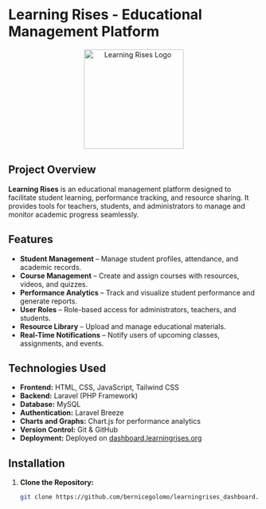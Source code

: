 # Learning Rises - Educational Management Platform  

<p align="center">
  <img src="https://dashboard.learningrises.org/logo.png" width="200" alt="Learning Rises Logo">
</p>

## Project Overview  
**Learning Rises** is an educational management platform designed to facilitate student learning, performance tracking, and resource sharing. It provides tools for teachers, students, and administrators to manage and monitor academic progress seamlessly.  

## Features  
- **Student Management** – Manage student profiles, attendance, and academic records.  
- **Course Management** – Create and assign courses with resources, videos, and quizzes.  
- **Performance Analytics** – Track and visualize student performance and generate reports.  
- **User Roles** – Role-based access for administrators, teachers, and students.  
- **Resource Library** – Upload and manage educational materials.  
- **Real-Time Notifications** – Notify users of upcoming classes, assignments, and events.  

## Technologies Used  
- **Frontend:** HTML, CSS, JavaScript, Tailwind CSS  
- **Backend:** Laravel (PHP Framework)  
- **Database:** MySQL  
- **Authentication:** Laravel Breeze  
- **Charts and Graphs:** Chart.js for performance analytics  
- **Version Control:** Git & GitHub  
- **Deployment:** Deployed on [dashboard.learningrises.org](https://dashboard.learningrises.org/)  

## Installation  
1. **Clone the Repository:**  
   ```bash
   git clone https://github.com/bernicegolomo/learningrises_dashboard.git
